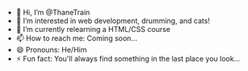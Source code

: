 - 👋 Hi, I’m @ThaneTrain
- 👀 I’m interested in web development, drumming, and cats!
- 🌱 I’m currently relearning a HTML/CSS course
- 📫 How to reach me: Coming soon...
- 😄 Pronouns: He/Him
- ⚡ Fun fact: You'll always find something in the last place you look...

<!---
ThaneTrain/ThaneTrain is a ✨ special ✨ repository because its `README.md` (this file) appears on your GitHub profile.
You can click the Preview link to take a look at your changes.
--->
